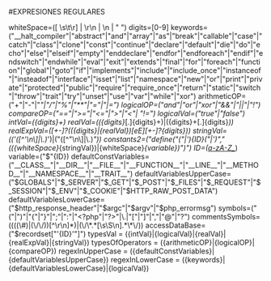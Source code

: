 #EXPRESIONES REGULARES

whiteSpace=([ \s\t\r] | \r\n | \n | " ")
digits=[0-9]
keywords=("__halt_compiler"|"abstract"|"and"|"array"|"as"|"break"|"callable"|"case"|"catch"|"class"|"clone"|"const"|"continue"|"declare"|"default"|"die"|"do"|"echo"|"else"|"elseif"|"empty"|"enddeclare"|"endfor"|"endforeach"|"endif"|"endswitch"|"endwhile"|"eval"|"exit"|"extends"|"final"|"for"|"foreach"|"function"|"global"|"goto"|"if"|"implements"|"include"|"include_once"|"instanceof"|"insteadof"|"interface"|"isset"|"list"|"namespace"|"new"|"or"|"print"|"private"|"protected"|"public"|"require"|"require_once"|"return"|"static"|"switch"|"throw"|"trait"|"try"|"unset"|"use"|"var"|"while"|"xor")
arithmeticOP=("+"|"-"|"*"|"/"|"%"|"**"|"="|"|=")
logicalOP=("and"|"or"|"xor"|"&&"|"||"|"!")
compareOP=("=="|">="|"<="|">"|"<"| "!=")
logicalVal=("true"|"false")
intVal=({digits}+)
realVal=(({digits}*[\.]{digits}+)|({digits}+[\.]{digits}*))
realExpVal=([+-]?(({digits}|{realVal})[eE][+-]?{digits}))
stringVal=(('([^'\n\\]|\\.)*')|(\"([^\"\n\\]|\\.)*\"))
constants2=("define("(\"|'){ID}(\"|')","(({whiteSpace}*{stringVal})|{whiteSpace}*{variable})")")
ID=([a-zA-Z_]([a-zA-Z_0-9])*)
variable=("$"{ID})
defaultConstVariables=("__CLASS__"|"__DIR__"|"__FILE__"|"__FUNCTION__"|"__LINE__"|"__METHOD__"|"__NAMESPACE__"|"__TRAIT__")
defaultVariablesUpperCase=("$GLOBALS"|"$_SERVER"|"$_GET"|"$_POST"|"$_FILES"|"$_REQUEST"|"$_SESSION"|"$_ENV"|"$_COOKIE"|"$HTTP_RAW_POST_DATA")
defaultVariablesLowerCase=("$http_response_header"|"$argc"|"$argv"|"$php_errormsg")
symbols=("("|")"|"{"|"}"|";"|":"|"<?php"|"?>"|\.|"["|"]"|","|"@"|"?")
commentsSymbols=((((\#)|(\/\/))[^\r\n]*)|(\/\*.*[\s\S\n].*\*\/))
accessDataBase=("$recordset["\'{ID}\'"]")
typesVal = ({intVal}|{logicalVal}|{realVal}|{realExpVal}|{stringVal})
typesOfOperators = ({arithmeticOP}|{logicalOP}|{compareOP})
regexInUpperCase = ({defaultConstVariables}|{defaultVariablesUpperCase})
regexInLowerCase = ({keywords}|{defaultVariablesLowerCase}|{logicalVal})
